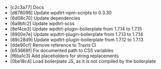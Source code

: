 * [c2c3a77] Docs
* [d878096] Update wpdtrt-npm-scripts to 0.3.30
* [6d08c70] Update dependencies
* [6a9bfc2] Update wpdtrt-scss
* [8ef4ce3] Update wpdtrt-plugin-boilerplate from 1.7.14 to 1.7.15
* [8900e7e] Update wpdtrt-plugin-boilerplate from 1.7.13 to 1.7.14
* [89c28d9] Update wpdtrt-plugin-boilerplate from 1.7.12 to 1.7.13
* [dde90cf] Remove reference to Travis CI
* [b53668f] Fix documented path to CSS variables
* [f6ba1c3] Add placeholders for string replacements
* [0be18c4] Load boilerplate JS, as it is not compiled by the boilerplate
